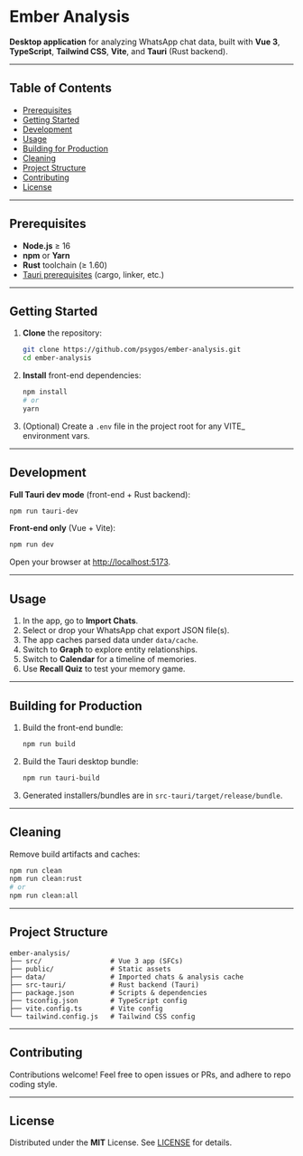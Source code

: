 # Ember Analysis

**Desktop application** for analyzing WhatsApp chat data, built with **Vue 3**, **TypeScript**, **Tailwind CSS**, **Vite**, and **Tauri** (Rust backend).

---

## Table of Contents

- [Prerequisites](#prerequisites)
- [Getting Started](#getting-started)
- [Development](#development)
- [Usage](#usage)
- [Building for Production](#building-for-production)
- [Cleaning](#cleaning)
- [Project Structure](#project-structure)
- [Contributing](#contributing)
- [License](#license)

---

## Prerequisites

- **Node.js** ≥ 16
- **npm** or **Yarn**
- **Rust** toolchain (≥ 1.60)
- [Tauri prerequisites](https://tauri.studio/docs/getting-started/intro) (cargo, linker, etc.)

---

## Getting Started

1. **Clone** the repository:
   ```bash
   git clone https://github.com/psygos/ember-analysis.git
   cd ember-analysis
   ```
2. **Install** front-end dependencies:
   ```bash
   npm install
   # or
   yarn
   ```
3. (Optional) Create a `.env` file in the project root for any VITE_ environment vars.

---

## Development

**Full Tauri dev mode** (front-end + Rust backend):
```bash
npm run tauri-dev
```

**Front-end only** (Vue + Vite):
```bash
npm run dev
```
Open your browser at <http://localhost:5173>.

---

## Usage

1. In the app, go to **Import Chats**.
2. Select or drop your WhatsApp chat export JSON file(s).
3. The app caches parsed data under `data/cache`.
4. Switch to **Graph** to explore entity relationships.
5. Switch to **Calendar** for a timeline of memories.
6. Use **Recall Quiz** to test your memory game.

---

## Building for Production

1. Build the front-end bundle:
   ```bash
   npm run build
   ```
2. Build the Tauri desktop bundle:
   ```bash
   npm run tauri-build
   ```
3. Generated installers/bundles are in `src-tauri/target/release/bundle`.

---

## Cleaning

Remove build artifacts and caches:
```bash
npm run clean
npm run clean:rust
# or
npm run clean:all
```

---

## Project Structure

```
ember-analysis/
├── src/                 # Vue 3 app (SFCs)
├── public/              # Static assets
├── data/                # Imported chats & analysis cache
├── src-tauri/           # Rust backend (Tauri)
├── package.json         # Scripts & dependencies
├── tsconfig.json        # TypeScript config
├── vite.config.ts       # Vite config
└── tailwind.config.js   # Tailwind CSS config
```

---

## Contributing

Contributions welcome! Feel free to open issues or PRs, and adhere to repo coding style.

---

## License

Distributed under the **MIT** License. See [LICENSE](LICENSE) for details.
